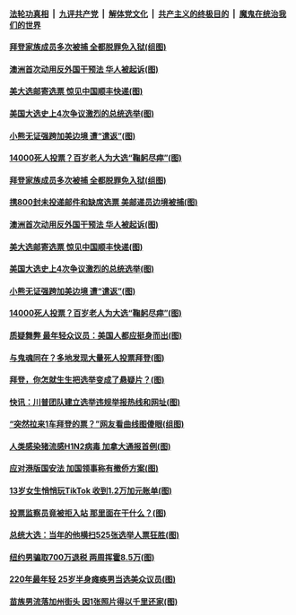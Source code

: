 

####  [法轮功真相](../../../../basic/blob/master/README.md?t=11072102) &nbsp;|&nbsp; [九评共产党](../../../../9ping.md/blob/master/README.md?t=11072102) &nbsp;|&nbsp; [解体党文化](../../../../jtdwh.md/blob/master/README.md?t=11072102)  &nbsp;|&nbsp; [共产主义的终极目的](../../../../gczydzjmd.md/blob/master/README.md?t=11072102) &nbsp;|&nbsp; [魔鬼在统治我们的世界](../../../../mgztzwmdsj.md/blob/master/README.md?t=11072102) 

#### [拜登家族成员多次被捕 全都脱罪免入狱(组图)](../pages/p3/951734.md?t=11072102) 

#### [澳洲首次动用反外国干预法 华人被起诉(图)](../pages/p3/951743.md?t=11072102) 

#### [美大选邮寄选票 惊见中国顺丰快递(图)](../pages/p3/951733.md?t=11072102) 

#### [美国大选史上4次争议激烈的总统选举(图)](../pages/p3/951627.md?t=11072102) 

#### [小熊无证强跨加美边境 遭“遣返”(图)](../pages/p3/951724.md?t=11072102) 

#### [14000死人投票？百岁老人为大选“鞠躬尽瘁”(图)](../pages/p3/951722.md?t=11072102) 

#### [拜登家族成员多次被捕 全都脱罪免入狱(组图)](../pages/p3/951734.md?t=11072102) 

#### [携800封未投递邮件和缺席选票 美邮递员边境被捕(图)](../pages/p3/951742.md?t=11072102) 

#### [澳洲首次动用反外国干预法 华人被起诉(图)](../pages/p3/951743.md?t=11072102) 

#### [美大选邮寄选票 惊见中国顺丰快递(图)](../pages/p3/951733.md?t=11072102) 

#### [美国大选史上4次争议激烈的总统选举(图)](../pages/p3/951627.md?t=11072102) 

#### [小熊无证强跨加美边境 遭“遣返”(图)](../pages/p3/951724.md?t=11072102) 

#### [14000死人投票？百岁老人为大选“鞠躬尽瘁”(图)](../pages/p3/951722.md?t=11072102) 

#### [质疑舞弊 最年轻众议员：美国人都应挺身而出(图)](../pages/p3/951569.md?t=11072102) 

#### [与鬼魂同在？多地发现大量死人投票拜登(图)](../pages/p3/951681.md?t=11072102) 

#### [拜登，你怎就生生把选举变成了悬疑片？(图)](../pages/p3/951603.md?t=11072102) 

#### [快讯：川普团队建立选举违规举报热线和网址(图)](../pages/p3/951625.md?t=11072102) 

#### [“突然拉来1车拜登的票？”网友看曲线图傻眼(组图)](../pages/p3/951582.md?t=11072102) 

#### [人类感染猪流感H1N2病毒 加拿大通报首例(图)](../pages/p3/951587.md?t=11072102) 

#### [应对港版国安法 加国领事称有撤侨方案(图)](../pages/p3/951586.md?t=11072102) 

#### [13岁女生悄悄玩TikTok 收到1.2万加元账单(图)](../pages/p3/951574.md?t=11072102) 

#### [投票监察员竟被拒入站 那里面在干什么？(图)](../pages/p3/951575.md?t=11072102) 

#### [总统大选：当年的他横扫525张选举人票狂胜(图)](../pages/p3/951555.md?t=11072102) 

#### [纽约男骗取700万退税 两周挥霍8.5万(图)](../pages/p3/951483.md?t=11072102) 

#### [220年最年轻 25岁半身瘫痪男当选美众议员(图)](../pages/p3/951458.md?t=11072102) 

#### [苗族男流落加州街头 因1张照片得以千里还家(图)](../pages/p3/951453.md?t=11072102) 

